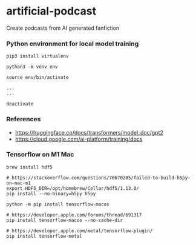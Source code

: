 # artificial-podcast
Create podcasts from AI generated fanfiction

### Python environment for local model training

```shell
pip3 install virtualenv

python3 -m venv env

source env/bin/activate

...
...

deactivate
```

### References

* https://huggingface.co/docs/transformers/model_doc/gpt2
* https://cloud.google.com/ai-platform/training/docs

### Tensorflow on M1 Mac

```shell
brew install hdf5

# https://stackoverflow.com/questions/70670205/failed-to-build-h5py-on-mac-m1
export HDF5_DIR=/opt/homebrew/Cellar/hdf5/1.13.0/
pip install --no-binary=h5py h5py

python -m pip install tensorflow-macos

# https://developer.apple.com/forums/thread/691317
pip install tensorflow-macos --no-cache-dir

# https://developer.apple.com/metal/tensorflow-plugin/
pip install tensorflow-metal

```
